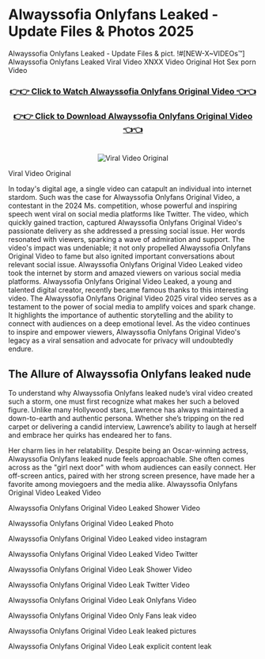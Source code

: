 # Alwayssofia Onlyfans Leaked - Update Files & Photos 2025

Alwayssofia Onlyfans Leaked - Update Files & pict. !#[NEW-X~VIDEOs™] Alwayssofia Onlyfans Leaked Viral Video XNXX Video Original Hot Sex porn Video
<br>
<div align="center">
<h3><a href="https://links2leaks.com?utm_source=alwayssofia&utm_medium=gitlong" rel="nofollow">👉👉 Click to Watch Alwayssofia Onlyfans Original Video 👈👈</a></h3>
<h3><a href="https://links2leaks.com?utm_source=alwayssofia&utm_medium=gitlong" rel="nofollow">👉👉 Click to Download Alwayssofia Onlyfans Original Video 👈👈</a></h3>
<br>
<a href="https://links2leaks.com?utm_source=alwayssofia&utm_medium=gitlong" rel="nofollow"><img src="https://i.ibb.co/Gkj2r4b/banner.png" alt="Viral Video Original" style="max-width: 100%; display: inline-block;" data-target="animated-image.originalImage"></a>
</div>

Viral Video Original

In today's digital age, a single video can catapult an individual into internet stardom. Such was the case for Alwayssofia Onlyfans Original Video, a contestant in the 2024 Ms. competition, whose powerful and inspiring speech went viral on social media platforms like Twitter.
The video, which quickly gained traction, captured Alwayssofia Onlyfans Original Video's passionate delivery as she addressed a pressing social issue. Her words resonated with viewers, sparking a wave of admiration and support. The video's impact was undeniable; it not only propelled Alwayssofia Onlyfans Original Video to fame but also ignited important conversations about relevant social issue.
Alwayssofia Onlyfans Original Video Leaked video took the internet by storm and amazed viewers on various social media platforms. Alwayssofia Onlyfans Original Video Leaked, a young and talented digital creator, recently became famous thanks to this interesting video.
The Alwayssofia Onlyfans Original Video 2025 viral video serves as a testament to the power of social media to amplify voices and spark change. It highlights the importance of authentic storytelling and the ability to connect with audiences on a deep emotional level. As the video continues to inspire and empower viewers, Alwayssofia Onlyfans Original Video's legacy as a viral sensation and advocate for privacy will undoubtedly endure.

<h2>The Allure of Alwayssofia Onlyfans leaked nude</h2>


To understand why Alwayssofia Onlyfans leaked nude’s viral video created such a storm, one must first recognize what makes her such a beloved figure. Unlike many Hollywood stars, Lawrence has always maintained a down-to-earth and authentic persona. Whether she’s tripping on the red carpet or delivering a candid interview, Lawrence’s ability to laugh at herself and embrace her quirks has endeared her to fans.

Her charm lies in her relatability. Despite being an Oscar-winning actress, Alwayssofia Onlyfans leaked nude feels approachable. She often comes across as the "girl next door" with whom audiences can easily connect. Her off-screen antics, paired with her strong screen presence, have made her a favorite among moviegoers and the media alike.
Alwayssofia Onlyfans Original Video Leaked Video

Alwayssofia Onlyfans Original Video Leaked Shower Video

Alwayssofia Onlyfans Original Video Leaked Photo

Alwayssofia Onlyfans Original Video Leaked video instagram

Alwayssofia Onlyfans Original Video Leaked Video Twitter

Alwayssofia Onlyfans Original Video Leak Shower Video

Alwayssofia Onlyfans Original Video Leak Twitter Video

Alwayssofia Onlyfans Original Video Leak Onlyfans Video

Alwayssofia Onlyfans Original Video Only Fans leak video

Alwayssofia Onlyfans Original Video Leak leaked pictures

Alwayssofia Onlyfans Original Video Leak explicit content leak